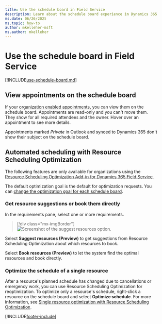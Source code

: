 ```yaml
---
title: Use the schedule board in Field Service
description: Learn about the schedule board experience in Dynamics 365 Field Service.
ms.date: 06/26/2025
ms.topic: how-to
author: mkelleher-msft
ms.author: mkelleher
---
```


# Use the schedule board in Field Service

[!INCLUDE[use-schedule-board.md](../shared/urs/use-schedule-board.md)]

## View appointments on the schedule board

If your [organization enabled appointments](appointment-scheduling.md#enable-appointments-for-your-organization), you can view them on the schedule board. Appointments are read-only and you can't move them. They show for all required attendees and the owner. Hover over an appointment to see more details.

Appointments marked *Private* in Outlook and synced to Dynamics 365 don't show their subject on the schedule board.

## Automated scheduling with Resource Scheduling Optimization

The following features are only available for organizations using the [Resource Scheduling Optimization Add-in for Dynamics 365 Field Service](rso-overview.md).

The default optimization goal is the default for optimization requests. You can [change the optimization goal for each schedule board](../common-scheduler/schedule-board-tab-settings.md).

### Get resource suggestions or book them directly

In the requirements pane, select one or more requirements.

> [!div class="mx-imgBorder"]
> ![Screenshot of the suggest resources option.](media/scheduling-new-suggest-resources.png)

Select **Suggest resources (Preview)** to get suggestions from Resource Scheduling Optimization about which resources to book.

Select **Book resources (Preview)** to let the system find the optimal resources and book directly.

### Optimize the schedule of a single resource

After a resource's planned schedule has changed due to cancellations or emergency work, you can use Resource Scheduling Optimization for reoptimization. To optimize only a resource's schedule, right-click a resource on the schedule board and select **Optimize schedule**. For more information, see [Single resource optimization with Resource Scheduling Optimization](rso-single-resource-optimization.md).

[!INCLUDE[footer-include](../includes/footer-banner.md)]
